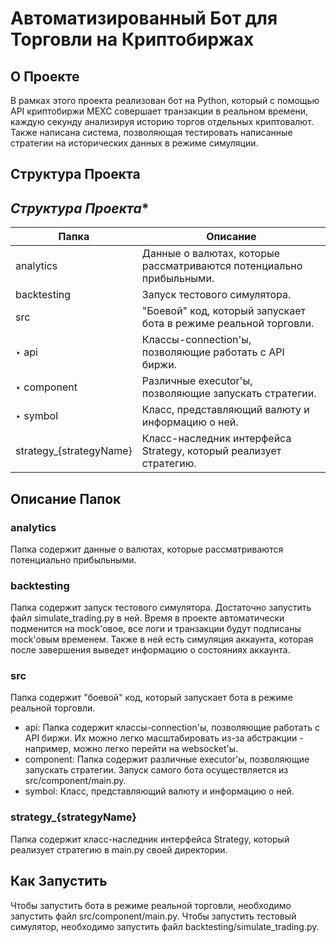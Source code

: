 **Автоматизированный Бот для Торговли на Криптобиржах**
=====================================================

**О Проекте**
------------

В рамках этого проекта реализован бот на Python, который с помощью API криптобиржи MEXC совершает транзакции в реальном времени, каждую секунду анализируя историю торгов отдельных криптовалют. Также написана система, позволяющая тестировать написанные стратегии на исторических данных в режиме симуляции.

**Структура Проекта**
-------------------


*Структура Проекта**
-------------------

| Папка | Описание |
| --- | --- |
| analytics | Данные о валютах, которые рассматриваются потенциально прибыльными. |
| backtesting | Запуск тестового симулятора. |
| src | "Боевой" код, который запускает бота в режиме реальной торговли. |
| ‣ api | Классы-connection'ы, позволяющие работать с API биржи. |
| ‣ component | Различные executor'ы, позволяющие запускать стратегии. |
| ‣ symbol | Класс, представляющий валюту и информацию о ней. |
| strategy_{strategyName} | Класс-наследник интерфейса Strategy, который реализует стратегию. |



**Описание Папок**
------------------

### analytics

Папка содержит данные о валютах, которые рассматриваются потенциально прибыльными.

### backtesting

Папка содержит запуск тестового симулятора. Достаточно запустить файл simulate_trading.py в ней. Время в проекте автоматически подменится на mock'овое, все логи и транзакции будут подписаны mock'овым временем. Также в ней есть симуляция аккаунта, которая после завершения выведет информацию о состояниях аккаунта.

### src

Папка содержит "боевой" код, который запускает бота в режиме реальной торговли.

*   api: Папка содержит классы-connection'ы, позволяющие работать с API биржи. Их можно легко масштабировать из-за абстракции - например, можно легко перейти на websocket'ы.
*   component: Папка содержит различные executor'ы, позволяющие запускать стратегии. Запуск самого бота осуществляется из src/component/main.py.
*   symbol: Класс, представляющий валюту и информацию о ней.

### strategy_{strategyName}

Папка содержит класс-наследник интерфейса Strategy, который реализует стратегию в main.py своей директории.

**Как Запустить**
----------------

Чтобы запустить бота в режиме реальной торговли, необходимо запустить файл src/component/main.py. Чтобы запустить тестовый симулятор, необходимо запустить файл backtesting/simulate_trading.py.

